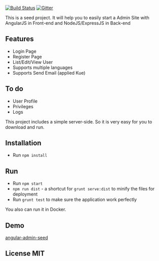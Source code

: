 [![Build Status](https://travis-ci.org/thanhson1085/angular-admin-seed.svg)](https://travis-ci.org/thanhson1085/angular-admin-seed)
[![Gitter](https://badges.gitter.im/Join%20Chat.svg)](https://gitter.im/thanhson1085/angular-admin-seed?utm_source=badge&utm_medium=badge&utm_campaign=pr-badge)

This is a seed project. It will help you to easily start a Admin Site with AngularJS in Front-end and NodeJS/ExpressJS in Back-end

## Features
- Login Page
- Register Page
- List/Edit/View User
- Supports multiple languages
- Supports Send Email (applied Kue)

## To do
- User Profile
- Privileges
- Logs

This project includes a simple server-side. So it is very easy for you to download and run.

## Installation
  - Run `npm install`


## Run
  - Run `npm start`
  - `npm run dist` - a shortcut for `grunt serve:dist` to minify the files for deployment
  - Run `grunt test` to make sure the application work perfectly

You also can run it in Docker.

## Demo
[angular-admin-seed](http://angular-admin-seed.sonnguyen.ws)


## License MIT
